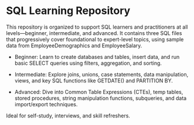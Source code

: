 # SQL Learning Repository
This repository is organized to support SQL learners and practitioners at all levels—beginner, intermediate, and advanced. It contains three SQL files that progressively cover foundational to expert-level topics, using sample data from EmployeeDemographics and EmployeeSalary.

- Beginner: Learn to create databases and tables, insert data, and run basic SELECT queries using filters, aggregation, and sorting.

- Intermediate: Explore joins, unions, case statements, data manipulation, views, and key SQL functions like GETDATE() and PARTITION BY.

- Advanced: Dive into Common Table Expressions (CTEs), temp tables, stored procedures, string manipulation functions, subqueries, and data import/export techniques.

Ideal for self-study, interviews, and skill refreshers.
